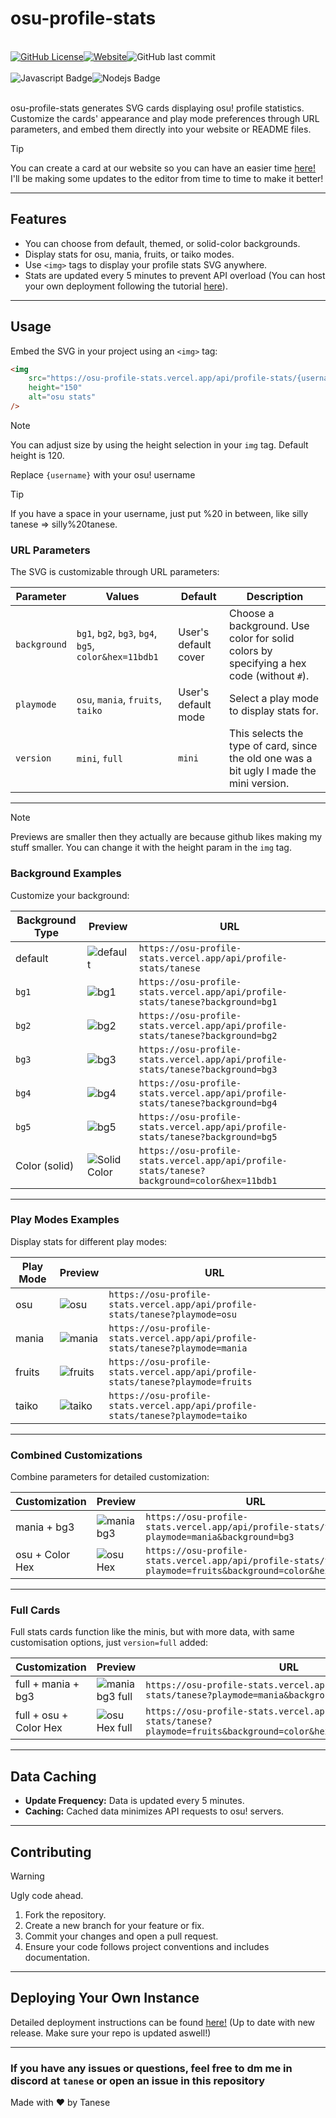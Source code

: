 # osu-profile-stats

<br>
<div style="display: flex;">
    <a href="https://github.com/Luis-Tanese/osu-profile-stats/blob/main/LICENSE"><img alt="GitHub License" src="https://img.shields.io/github/license/Luis-Tanese/osu-profile-stats"></a>
    <a href="https://osu-profile-stats.vercel.app"><img alt="Website" src="https://img.shields.io/website?url=https%3A%2F%2Fosu-profile-stats.vercel.app"></a>
    <img alt="GitHub last commit" src="https://img.shields.io/github/last-commit/Luis-Tanese/osu-profile-stats">
</div>
<br>
<div style="display: flex;">
    <img alt="Javascript Badge" src="https://img.shields.io/badge/-Javascript-F0DB4F?style=for-the-badge&labelColor=black&logo=javascript&logoColor=F0DB4F">
    <img alt="Nodejs Badge" src="https://img.shields.io/badge/-Nodejs-3C873A?style=for-the-badge&labelColor=black&logo=node.js&logoColor=3C873A">
</div>
<br>

osu-profile-stats generates SVG cards displaying osu! profile statistics. Customize the cards' appearance and play mode preferences through URL parameters, and embed them directly into your website or README files.

> [!TIP]
> You can create a card at our website so you can have an easier time [here!](https://osu-profile-stats.vercel.app/editor.html)
> I'll be making some updates to the editor from time to time to make it better!

---

## Features

- You can choose from default, themed, or solid-color backgrounds.
- Display stats for osu, mania, fruits, or taiko modes.
- Use `<img>` tags to display your profile stats SVG anywhere.
- Stats are updated every 5 minutes to prevent API overload (You can host your own deployment following the tutorial [here](#deploying-your-own-instance)).

---

## Usage

Embed the SVG in your project using an `<img>` tag:

```html
<img
    src="https://osu-profile-stats.vercel.app/api/profile-stats/{username}"
    height="150"
    alt="osu stats"
/>
```

> [!NOTE]
> You can adjust size by using the height selection in your `img` tag. Default height is 120.

Replace `{username}` with your osu! username

> [!TIP]
> If you have a space in your username, just put %20 in between, like silly tanese => silly%20tanese.

### URL Parameters

The SVG is customizable through URL parameters:

| Parameter    | Values                                                | Default              | Description                                                                              |
| ------------ | ----------------------------------------------------- | -------------------- | ---------------------------------------------------------------------------------------- |
| `background` | `bg1`, `bg2`, `bg3`, `bg4`, `bg5`, `color&hex=11bdb1` | User's default cover | Choose a background. Use color for solid colors by specifying a hex code (without `#`).  |
| `playmode`   | `osu`, `mania`, `fruits`, `taiko`                     | User's default mode  | Select a play mode to display stats for.                                                 |
| `version`    | `mini`, `full`                                        | `mini`               | This selects the type of card, since the old one was a bit ugly I made the mini version. |

---

> [!NOTE]
> Previews are smaller then they actually are because github likes making my stuff smaller.
> You can change it with the height param in the `img` tag.

### Background Examples

Customize your background:

| Background Type | Preview                                                                                                                  | URL                                                                                         |
| --------------- | ------------------------------------------------------------------------------------------------------------------------ | ------------------------------------------------------------------------------------------- |
| default         | <img src="https://osu-profile-stats.vercel.app/api/profile-stats/tanese" alt="default" >                                 | `https://osu-profile-stats.vercel.app/api/profile-stats/tanese`                             |
| `bg1`           | <img src="https://osu-profile-stats.vercel.app/api/profile-stats/tanese?background=bg1" alt="bg1" >                      | `https://osu-profile-stats.vercel.app/api/profile-stats/tanese?background=bg1`              |
| `bg2`           | <img src="https://osu-profile-stats.vercel.app/api/profile-stats/tanese?background=bg2" alt="bg2" >                      | `https://osu-profile-stats.vercel.app/api/profile-stats/tanese?background=bg2`              |
| `bg3`           | <img src="https://osu-profile-stats.vercel.app/api/profile-stats/tanese?background=bg3" alt="bg3" >                      | `https://osu-profile-stats.vercel.app/api/profile-stats/tanese?background=bg3`              |
| `bg4`           | <img src="https://osu-profile-stats.vercel.app/api/profile-stats/tanese?background=bg4" alt="bg4" >                      | `https://osu-profile-stats.vercel.app/api/profile-stats/tanese?background=bg4`              |
| `bg5`           | <img src="https://osu-profile-stats.vercel.app/api/profile-stats/tanese?background=bg5" alt="bg5" >                      | `https://osu-profile-stats.vercel.app/api/profile-stats/tanese?background=bg5`              |
| Color (solid)   | <img src="https://osu-profile-stats.vercel.app/api/profile-stats/tanese?background=color&hex=11bdb1" alt="Solid Color" > | `https://osu-profile-stats.vercel.app/api/profile-stats/tanese?background=color&hex=11bdb1` |

---

### Play Modes Examples

Display stats for different play modes:

| Play Mode | Preview                                                                                                 | URL                                                                             |
| --------- | ------------------------------------------------------------------------------------------------------- | ------------------------------------------------------------------------------- |
| osu       | <img src="https://osu-profile-stats.vercel.app/api/profile-stats/tanese?playmode=osu" alt="osu" >       | `https://osu-profile-stats.vercel.app/api/profile-stats/tanese?playmode=osu`    |
| mania     | <img src="https://osu-profile-stats.vercel.app/api/profile-stats/tanese?playmode=mania" alt="mania" >   | `https://osu-profile-stats.vercel.app/api/profile-stats/tanese?playmode=mania`  |
| fruits    | <img src="https://osu-profile-stats.vercel.app/api/profile-stats/tanese?playmode=fruits" alt="fruits" > | `https://osu-profile-stats.vercel.app/api/profile-stats/tanese?playmode=fruits` |
| taiko     | <img src="https://osu-profile-stats.vercel.app/api/profile-stats/tanese?playmode=taiko" alt="taiko" >   | `https://osu-profile-stats.vercel.app/api/profile-stats/tanese?playmode=taiko`  |

---

### Combined Customizations

Combine parameters for detailed customization:

| Customization   | Preview                                                                                                                           | URL                                                                                                         |
| --------------- | --------------------------------------------------------------------------------------------------------------------------------- | ----------------------------------------------------------------------------------------------------------- |
| mania + bg3     | <img src="https://osu-profile-stats.vercel.app/api/profile-stats/tanese?playmode=mania&background=bg3" alt="mania bg3" >          | `https://osu-profile-stats.vercel.app/api/profile-stats/tanese?playmode=mania&background=bg3`               |
| osu + Color Hex | <img src="https://osu-profile-stats.vercel.app/api/profile-stats/tanese?playmode=osu&background=color&hex=11bdb1" alt="osu Hex" > | `https://osu-profile-stats.vercel.app/api/profile-stats/tanese?playmode=fruits&background=color&hex=11bdb1` |

---

### Full Cards

Full stats cards function like the minis, but with more data, with same customisation options, just `version=full` added:

| Customization          | Preview                                                                                                                                            | URL                                                                                                                      |
| ---------------------- | -------------------------------------------------------------------------------------------------------------------------------------------------- | ------------------------------------------------------------------------------------------------------------------------ |
| full + mania + bg3     | <img src="https://osu-profile-stats.vercel.app/api/profile-stats/tanese?playmode=mania&background=bg3&version=full" alt="mania bg3 full">          | `https://osu-profile-stats.vercel.app/api/profile-stats/tanese?playmode=mania&background=bg3&version=full`               |
| full + osu + Color Hex | <img src="https://osu-profile-stats.vercel.app/api/profile-stats/tanese?playmode=osu&background=color&hex=11bdb1&version=full" alt="osu Hex full"> | `https://osu-profile-stats.vercel.app/api/profile-stats/tanese?playmode=fruits&background=color&hex=11bdb1&version=full` |

---

## Data Caching

- **Update Frequency:** Data is updated every 5 minutes.
- **Caching:** Cached data minimizes API requests to osu! servers.

---

## Contributing

> [!WARNING]
> Ugly code ahead.

1. Fork the repository.
2. Create a new branch for your feature or fix.
3. Commit your changes and open a pull request.
4. Ensure your code follows project conventions and includes documentation.

---

## Deploying Your Own Instance

Detailed deployment instructions can be found [here!](https://github.com/Luis-Tanese/osu-profile-stats/blob/main/DEPLOYMENT.md) (Up to date with new release. Make sure your repo is updated aswell!)

---

### If you have any issues or questions, feel free to dm me in discord at `tanese` or open an issue in this repository

Made with ♥ by Tanese
